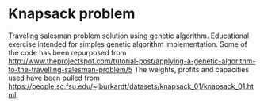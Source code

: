 # Knapsack problem

Traveling salesman problem solution using genetic algorithm. Educational exercise intended for simples genetic algorithm implementation.
Some of the code has been repurposed from http://www.theprojectspot.com/tutorial-post/applying-a-genetic-algorithm-to-the-travelling-salesman-problem/5
The weights, profits and capacities used have been pulled from https://people.sc.fsu.edu/~jburkardt/datasets/knapsack_01/knapsack_01.html
